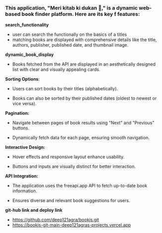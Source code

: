 ### This application, "Meri kitab ki dukan 📔," is a dynamic web-based book finder platform. Here are its key f  features: 


**search_functionality**
- user can search the functionally on the basics of a titles
- matching books are displayed with comprehensive details like the title, authors, publisher, published date, and thumbnail image.


**dynamic_book_display**

- Books fetched from the API are displayed in an aesthetically designed list with clear and visually appealing cards.

**Sorting Options**:

- Users can sort books by their titles (alphabetically).

- Books can also be sorted by their published dates (oldest to newest or vice versa).

**Pagination:**
- Navigate between pages of book results using "Next" and "Previous" buttons.

- Dynamically fetch data for each page, ensuring smooth navigation.

**Interactive Design:**
- Hover effects and responsive layout enhance usability.

- Buttons and inputs are visually distinct for better interaction.

**API Integration:**

- The application uses the freeapi.app API to fetch up-to-date book information.

- Ensures diverse and relevant book suggestions for users.



**git-hub link and deploy link**
-  https://github.com/deep121agra/bookjs.git
-  https://bookjs-git-main-deep121agras-projects.vercel.app 